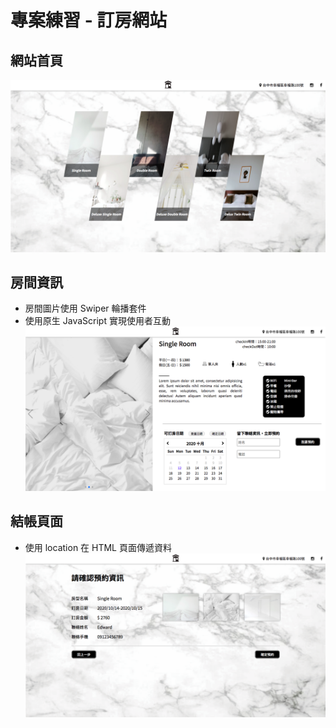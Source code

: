 **專案練習 - 訂房網站**
===========================

## 網站首頁
![image](images/README-home.png)

## 房間資訊
* 房間圖片使用 Swiper 輪播套件
* 使用原生 JavaScript 實現使用者互動
![image](images/README-room.png)

## 結帳頁面
* 使用 location 在 HTML 頁面傳遞資料
![image](images/README-checkout.png)
